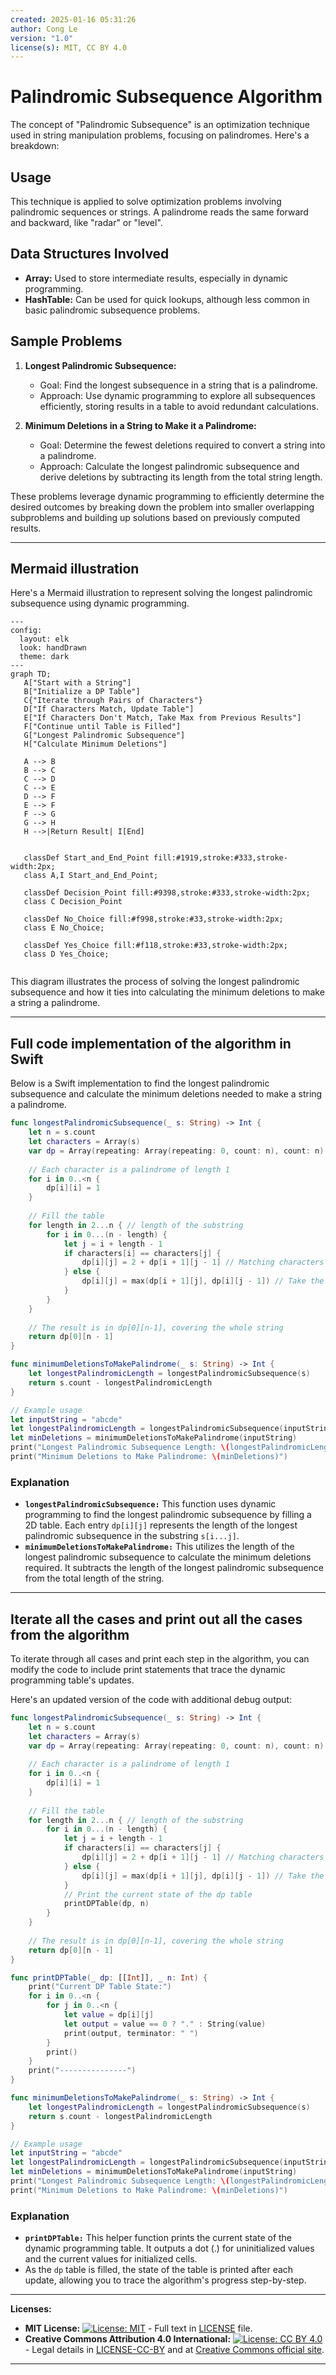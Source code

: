 ```yaml
---
created: 2025-01-16 05:31:26
author: Cong Le
version: "1.0"
license(s): MIT, CC BY 4.0
---
```


# Palindromic Subsequence Algorithm

The concept of "Palindromic Subsequence" is an optimization technique used in string manipulation problems, focusing on palindromes. Here's a breakdown:

## Usage
This technique is applied to solve optimization problems involving palindromic sequences or strings. A palindrome reads the same forward and backward, like "radar" or "level".

## Data Structures Involved
- **Array:** Used to store intermediate results, especially in dynamic programming.
- **HashTable:** Can be used for quick lookups, although less common in basic palindromic subsequence problems.

## Sample Problems
1. **Longest Palindromic Subsequence:**
   - Goal: Find the longest subsequence in a string that is a palindrome.
   - Approach: Use dynamic programming to explore all subsequences efficiently, storing results in a table to avoid redundant calculations.

2. **Minimum Deletions in a String to Make it a Palindrome:**
   - Goal: Determine the fewest deletions required to convert a string into a palindrome.
   - Approach: Calculate the longest palindromic subsequence and derive deletions by subtracting its length from the total string length.

These problems leverage dynamic programming to efficiently determine the desired outcomes by breaking down the problem into smaller overlapping subproblems and building up solutions based on previously computed results.



---


## Mermaid illustration


Here's a Mermaid illustration to represent solving the longest palindromic subsequence using dynamic programming.

```mermaid
---
config:
  layout: elk
  look: handDrawn
  theme: dark
---
graph TD;
   A["Start with a String"]
   B["Initialize a DP Table"]
   C{"Iterate through Pairs of Characters"}
   D["If Characters Match, Update Table"]
   E["If Characters Don't Match, Take Max from Previous Results"]
   F["Continue until Table is Filled"]
   G["Longest Palindromic Subsequence"]
   H["Calculate Minimum Deletions"]

   A --> B
   B --> C
   C --> D
   C --> E
   D --> F
   E --> F
   F --> G
   G --> H
   H -->|Return Result| I[End]


   classDef Start_and_End_Point fill:#1919,stroke:#333,stroke-width:2px;
   class A,I Start_and_End_Point;

   classDef Decision_Point fill:#9398,stroke:#333,stroke-width:2px;
   class C Decision_Point

   classDef No_Choice fill:#f998,stroke:#33,stroke-width:2px;
   class E No_Choice;

   classDef Yes_Choice fill:#f118,stroke:#33,stroke-width:2px;
   class D Yes_Choice;
   
```


This diagram illustrates the process of solving the longest palindromic subsequence and how it ties into calculating the minimum deletions to make a string a palindrome.



---


## Full code implementation of the algorithm in Swift


Below is a Swift implementation to find the longest palindromic subsequence and calculate the minimum deletions needed to make a string a palindrome.

```swift
func longestPalindromicSubsequence(_ s: String) -> Int {
    let n = s.count
    let characters = Array(s)
    var dp = Array(repeating: Array(repeating: 0, count: n), count: n)
    
    // Each character is a palindrome of length 1
    for i in 0..<n {
        dp[i][i] = 1
    }
    
    // Fill the table
    for length in 2...n { // length of the substring
        for i in 0...(n - length) {
            let j = i + length - 1
            if characters[i] == characters[j] {
                dp[i][j] = 2 + dp[i + 1][j - 1] // Matching characters
            } else {
                dp[i][j] = max(dp[i + 1][j], dp[i][j - 1]) // Take the max without one of the characters
            }
        }
    }
    
    // The result is in dp[0][n-1], covering the whole string
    return dp[0][n - 1]
}

func minimumDeletionsToMakePalindrome(_ s: String) -> Int {
    let longestPalindromicLength = longestPalindromicSubsequence(s)
    return s.count - longestPalindromicLength
}

// Example usage
let inputString = "abcde"
let longestPalindromicLength = longestPalindromicSubsequence(inputString)
let minDeletions = minimumDeletionsToMakePalindrome(inputString)
print("Longest Palindromic Subsequence Length: \(longestPalindromicLength)")
print("Minimum Deletions to Make Palindrome: \(minDeletions)")
```

### Explanation
- **`longestPalindromicSubsequence:`** This function uses dynamic programming to find the longest palindromic subsequence by filling a 2D table. Each entry `dp[i][j]` represents the length of the longest palindromic subsequence in the substring `s[i...j]`.
- **`minimumDeletionsToMakePalindrome:`** This utilizes the length of the longest palindromic subsequence to calculate the minimum deletions required. It subtracts the length of the longest palindromic subsequence from the total length of the string.



---



## Iterate all the cases and print out all the cases from the algorithm


To iterate through all cases and print each step in the algorithm, you can modify the code to include print statements that trace the dynamic programming table's updates.

Here's an updated version of the code with additional debug output:

```swift
func longestPalindromicSubsequence(_ s: String) -> Int {
    let n = s.count
    let characters = Array(s)
    var dp = Array(repeating: Array(repeating: 0, count: n), count: n)
    
    // Each character is a palindrome of length 1
    for i in 0..<n {
        dp[i][i] = 1
    }
    
    // Fill the table
    for length in 2...n { // length of the substring
        for i in 0...(n - length) {
            let j = i + length - 1
            if characters[i] == characters[j] {
                dp[i][j] = 2 + dp[i + 1][j - 1] // Matching characters
            } else {
                dp[i][j] = max(dp[i + 1][j], dp[i][j - 1]) // Take the max without one of the characters
            }
            // Print the current state of the dp table
            printDPTable(dp, n)
        }
    }
    
    // The result is in dp[0][n-1], covering the whole string
    return dp[0][n - 1]
}

func printDPTable(_ dp: [[Int]], _ n: Int) {
    print("Current DP Table State:")
    for i in 0..<n {
        for j in 0..<n {
            let value = dp[i][j]
            let output = value == 0 ? "." : String(value)
            print(output, terminator: " ")
        }
        print()
    }
    print("---------------")
}

func minimumDeletionsToMakePalindrome(_ s: String) -> Int {
    let longestPalindromicLength = longestPalindromicSubsequence(s)
    return s.count - longestPalindromicLength
}

// Example usage
let inputString = "abcde"
let longestPalindromicLength = longestPalindromicSubsequence(inputString)
let minDeletions = minimumDeletionsToMakePalindrome(inputString)
print("Longest Palindromic Subsequence Length: \(longestPalindromicLength)")
print("Minimum Deletions to Make Palindrome: \(minDeletions)")
```

### Explanation
- **`printDPTable:`** This helper function prints the current state of the dynamic programming table. It outputs a dot (.) for uninitialized values and the current values for initialized cells.
- As the `dp` table is filled, the state of the table is printed after each update, allowing you to trace the algorithm's progress step-by-step.

---
**Licenses:**

- **MIT License:**  [![License: MIT](https://img.shields.io/badge/License-MIT-yellow.svg)](LICENSE) - Full text in [LICENSE](LICENSE) file.
- **Creative Commons Attribution 4.0 International:** [![License: CC BY 4.0](https://licensebuttons.net/l/by/4.0/88x31.png)](LICENSE-CC-BY) - Legal details in [LICENSE-CC-BY](LICENSE-CC-BY) and at [Creative Commons official site](http://creativecommons.org/licenses/by/4.0/).

---